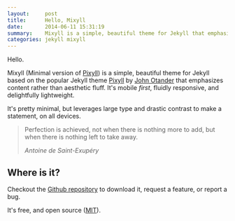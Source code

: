 ```yaml
---
layout:     post
title:      Hello, Mixyll
date:       2014-06-11 15:31:19
summary:    Mixyll is a simple, beautiful theme for Jekyll that emphasizes content rather than aesthetic fluff.
categories: jekyll mixyll
---
```


Hello.

Mixyll (Minimal version of [Pixyll](https://github.com/johno/pixyll)) is a simple, beautiful theme for Jekyll based on the popular Jekyll theme [Pixyll](https://github.com/johno/pixyll) by [John Otander](http://johnotander.com) that emphasizes content rather than aesthetic fluff. It's mobile _first_, fluidly responsive, and delightfully lightweight.

It's pretty minimal, but leverages large type and drastic contrast to make a statement, on all devices.

<blockquote>
  <p>
    Perfection is achieved, not when there is nothing more to add, but when there is nothing left to take away.
  </p>
  <footer><cite title="Antoine de Saint-Exupéry">Antoine de Saint-Exupéry</cite></footer>
</blockquote>

## Where is it?

Checkout the [Github repository](https://github.com/saikiransripada/mixyll) to download it, request a feature, or report a bug.

It's free, and open source ([MIT](http://opensource.org/licenses/MIT)).

